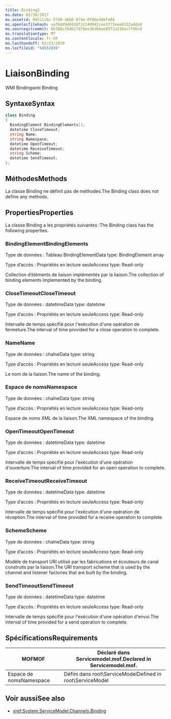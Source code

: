 ```yaml
---
title: Binding2
ms.date: 03/30/2017
ms.assetid: 09511c6c-5749-4bb0-874e-0f0be36bfe04
ms.openlocfilehash: aaf0dd9d6918f2c248942cee3773eee8332adda9
ms.sourcegitcommit: 6b308cf6d627d78ee36dbbae8972a310ac7fd6c8
ms.translationtype: MT
ms.contentlocale: fr-FR
ms.lasthandoff: 01/23/2019
ms.locfileid: "54552838"
---
```

# <a name="binding"></a><span data-ttu-id="f51d1-102">Liaison</span><span class="sxs-lookup"><span data-stu-id="f51d1-102">Binding</span></span>
<span data-ttu-id="f51d1-103">WMI Binding</span><span class="sxs-lookup"><span data-stu-id="f51d1-103">wmi Binding</span></span>  
  
## <a name="syntax"></a><span data-ttu-id="f51d1-104">Syntaxe</span><span class="sxs-lookup"><span data-stu-id="f51d1-104">Syntax</span></span>  
  
```csharp
class Binding  
{  
  BindingElement BindingElements[];  
  datetime CloseTimeout;  
  string Name;  
  string Namespace;  
  datetime OpenTimeout;  
  datetime ReceiveTimeout;  
  string Scheme;  
  datetime SendTimeout;  
};  
```  
  
## <a name="methods"></a><span data-ttu-id="f51d1-105">Méthodes</span><span class="sxs-lookup"><span data-stu-id="f51d1-105">Methods</span></span>  
 <span data-ttu-id="f51d1-106">La classe Binding ne définit pas de méthodes.</span><span class="sxs-lookup"><span data-stu-id="f51d1-106">The Binding class does not define any methods.</span></span>  
  
## <a name="properties"></a><span data-ttu-id="f51d1-107">Properties</span><span class="sxs-lookup"><span data-stu-id="f51d1-107">Properties</span></span>  
 <span data-ttu-id="f51d1-108">La classe Binding a les propriétés suivantes :</span><span class="sxs-lookup"><span data-stu-id="f51d1-108">The Binding class has the following properties.</span></span>  
  
### <a name="bindingelements"></a><span data-ttu-id="f51d1-109">BindingElement</span><span class="sxs-lookup"><span data-stu-id="f51d1-109">BindingElements</span></span>  
 <span data-ttu-id="f51d1-110">Type de données : Tableau BindingElement</span><span class="sxs-lookup"><span data-stu-id="f51d1-110">Data type: BindingElement array</span></span>  
  
 <span data-ttu-id="f51d1-111">Type d’accès : Propriétés en lecture seule</span><span class="sxs-lookup"><span data-stu-id="f51d1-111">Access type: Read-only</span></span>  
  
 <span data-ttu-id="f51d1-112">Collection d’éléments de liaison implémentés par la liaison.</span><span class="sxs-lookup"><span data-stu-id="f51d1-112">The collection of binding elements implemented by the binding.</span></span>  
  
### <a name="closetimeout"></a><span data-ttu-id="f51d1-113">CloseTimeout</span><span class="sxs-lookup"><span data-stu-id="f51d1-113">CloseTimeout</span></span>  
 <span data-ttu-id="f51d1-114">Type de données : datetime</span><span class="sxs-lookup"><span data-stu-id="f51d1-114">Data type: datetime</span></span>  
  
 <span data-ttu-id="f51d1-115">Type d’accès : Propriétés en lecture seule</span><span class="sxs-lookup"><span data-stu-id="f51d1-115">Access type: Read-only</span></span>  
  
 <span data-ttu-id="f51d1-116">Intervalle de temps spécifié pour l'exécution d'une opération de fermeture.</span><span class="sxs-lookup"><span data-stu-id="f51d1-116">The interval of time provided for a close operation to complete.</span></span>  
  
### <a name="name"></a><span data-ttu-id="f51d1-117">Name</span><span class="sxs-lookup"><span data-stu-id="f51d1-117">Name</span></span>  
 <span data-ttu-id="f51d1-118">Type de données : chaîne</span><span class="sxs-lookup"><span data-stu-id="f51d1-118">Data type: string</span></span>  
  
 <span data-ttu-id="f51d1-119">Type d’accès : Propriétés en lecture seule</span><span class="sxs-lookup"><span data-stu-id="f51d1-119">Access type: Read-only</span></span>  
  
 <span data-ttu-id="f51d1-120">Le nom de la liaison.</span><span class="sxs-lookup"><span data-stu-id="f51d1-120">The name of the binding.</span></span>  
  
### <a name="namespace"></a><span data-ttu-id="f51d1-121">Espace de noms</span><span class="sxs-lookup"><span data-stu-id="f51d1-121">Namespace</span></span>  
 <span data-ttu-id="f51d1-122">Type de données : chaîne</span><span class="sxs-lookup"><span data-stu-id="f51d1-122">Data type: string</span></span>  
  
 <span data-ttu-id="f51d1-123">Type d’accès : Propriétés en lecture seule</span><span class="sxs-lookup"><span data-stu-id="f51d1-123">Access type: Read-only</span></span>  
  
 <span data-ttu-id="f51d1-124">Espace de noms XML de la liaison.</span><span class="sxs-lookup"><span data-stu-id="f51d1-124">The XML namespace of the binding.</span></span>  
  
### <a name="opentimeout"></a><span data-ttu-id="f51d1-125">OpenTimeout</span><span class="sxs-lookup"><span data-stu-id="f51d1-125">OpenTimeout</span></span>  
 <span data-ttu-id="f51d1-126">Type de données : datetime</span><span class="sxs-lookup"><span data-stu-id="f51d1-126">Data type: datetime</span></span>  
  
 <span data-ttu-id="f51d1-127">Type d’accès : Propriétés en lecture seule</span><span class="sxs-lookup"><span data-stu-id="f51d1-127">Access type: Read-only</span></span>  
  
 <span data-ttu-id="f51d1-128">Intervalle de temps spécifié pour l'exécution d'une opération d'ouverture.</span><span class="sxs-lookup"><span data-stu-id="f51d1-128">The interval of time provided for an open operation to complete.</span></span>  
  
### <a name="receivetimeout"></a><span data-ttu-id="f51d1-129">ReceiveTimeout</span><span class="sxs-lookup"><span data-stu-id="f51d1-129">ReceiveTimeout</span></span>  
 <span data-ttu-id="f51d1-130">Type de données : datetime</span><span class="sxs-lookup"><span data-stu-id="f51d1-130">Data type: datetime</span></span>  
  
 <span data-ttu-id="f51d1-131">Type d’accès : Propriétés en lecture seule</span><span class="sxs-lookup"><span data-stu-id="f51d1-131">Access type: Read-only</span></span>  
  
 <span data-ttu-id="f51d1-132">Intervalle de temps spécifié pour l'exécution d'une opération de réception.</span><span class="sxs-lookup"><span data-stu-id="f51d1-132">The interval of time provided for a receive operation to complete.</span></span>  
  
### <a name="scheme"></a><span data-ttu-id="f51d1-133">Scheme</span><span class="sxs-lookup"><span data-stu-id="f51d1-133">Scheme</span></span>  
 <span data-ttu-id="f51d1-134">Type de données : chaîne</span><span class="sxs-lookup"><span data-stu-id="f51d1-134">Data type: string</span></span>  
  
 <span data-ttu-id="f51d1-135">Type d’accès : Propriétés en lecture seule</span><span class="sxs-lookup"><span data-stu-id="f51d1-135">Access type: Read-only</span></span>  
  
 <span data-ttu-id="f51d1-136">Modèle de transport URI utilisé par les fabrications et écouteurs de canal construits par la liaison.</span><span class="sxs-lookup"><span data-stu-id="f51d1-136">The URI transport scheme that is used by the channel and listener factories that are built by the binding.</span></span>  
  
### <a name="sendtimeout"></a><span data-ttu-id="f51d1-137">SendTimeout</span><span class="sxs-lookup"><span data-stu-id="f51d1-137">SendTimeout</span></span>  
 <span data-ttu-id="f51d1-138">Type de données : datetime</span><span class="sxs-lookup"><span data-stu-id="f51d1-138">Data type: datetime</span></span>  
  
 <span data-ttu-id="f51d1-139">Type d’accès : Propriétés en lecture seule</span><span class="sxs-lookup"><span data-stu-id="f51d1-139">Access type: Read-only</span></span>  
  
 <span data-ttu-id="f51d1-140">Intervalle de temps spécifié pour l'exécution d'une opération d'envoi.</span><span class="sxs-lookup"><span data-stu-id="f51d1-140">The interval of time provided for a send operation to complete.</span></span>  
  
## <a name="requirements"></a><span data-ttu-id="f51d1-141">Spécifications</span><span class="sxs-lookup"><span data-stu-id="f51d1-141">Requirements</span></span>  
  
|<span data-ttu-id="f51d1-142">MOF</span><span class="sxs-lookup"><span data-stu-id="f51d1-142">MOF</span></span>|<span data-ttu-id="f51d1-143">Déclaré dans Servicemodel.mof.</span><span class="sxs-lookup"><span data-stu-id="f51d1-143">Declared in Servicemodel.mof.</span></span>|  
|---------|-----------------------------------|  
|<span data-ttu-id="f51d1-144">Espace de noms</span><span class="sxs-lookup"><span data-stu-id="f51d1-144">Namespace</span></span>|<span data-ttu-id="f51d1-145">Défini dans root\ServiceModel</span><span class="sxs-lookup"><span data-stu-id="f51d1-145">Defined in root\ServiceModel</span></span>|  
  
## <a name="see-also"></a><span data-ttu-id="f51d1-146">Voir aussi</span><span class="sxs-lookup"><span data-stu-id="f51d1-146">See also</span></span>
- <xref:System.ServiceModel.Channels.Binding>
